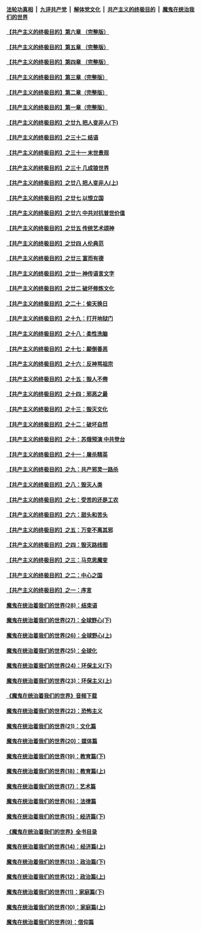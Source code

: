 ####  [法轮功真相](../../../../basic/blob/master/README.md?t=04250201) &nbsp;|&nbsp; [九评共产党](../../../../9ping.md/blob/master/README.md?t=04250201) &nbsp;|&nbsp; [解体党文化](../../../../jtdwh.md/blob/master/README.md?t=04250201)  &nbsp;|&nbsp; [共产主义的终极目的](../../../../gczydzjmd.md/blob/master/README.md?t=04250201) &nbsp;|&nbsp; [魔鬼在统治我们的世界](../../../../mgztzwmdsj.md/blob/master/README.md?t=04250201) 

#### [【共产主义的终极目的】第六章 （完整版）](../pages/nsc422/n11428913.md?t=04250201) 

#### [【共产主义的终极目的】第五章 （完整版）](../pages/nsc422/n11428912.md?t=04250201) 

#### [【共产主义的终极目的】第四章 （完整版）](../pages/nsc422/n11428907.md?t=04250201) 

#### [【共产主义的终极目的】第三章（完整版）](../pages/nsc422/n11428848.md?t=04250201) 

#### [【共产主义的终极目的】第二章（完整版）](../pages/nsc422/n11428831.md?t=04250201) 

#### [【共产主义的终极目的】第一章（完整版）](../pages/nsc422/n11417651.md?t=04250201) 

#### [【共产主义的终极目的】之廿九 把人变非人(下)](../pages/nsc422/n11344140.md?t=04250201) 

#### [【共产主义的终极目的】之三十二 结语](../pages/nsc422/n11360535.md?t=04250201) 

#### [【共产主义的终极目的】之三十一 末世景观](../pages/nsc422/n11351129.md?t=04250201) 

#### [【共产主义的终极目的】之三十 几成狼世界](../pages/nsc422/n11348280.md?t=04250201) 

#### [【共产主义的终极目的】之廿八 把人变非人(上)](../pages/nsc422/n11340492.md?t=04250201) 

#### [【共产主义的终极目的】之廿七 以恨立国](../pages/nsc422/n11336944.md?t=04250201) 

#### [【共产主义的终极目的】之廿六 中共对抗普世价值](../pages/nsc422/n11324785.md?t=04250201) 

#### [【共产主义的终极目的】之廿五 传统艺术颂神](../pages/nsc422/n11296396.md?t=04250201) 

#### [【共产主义的终极目的】之廿四 人伦典范](../pages/nsc422/n11296397.md?t=04250201) 

#### [【共产主义的终极目的】之廿三 富而有德](../pages/nsc422/n11283598.md?t=04250201) 

#### [【共产主义的终极目的】之廿一 神传语言文字](../pages/nsc422/n11263265.md?t=04250201) 

#### [【共产主义的终极目的】之廿二 破坏修炼文化](../pages/nsc422/n11245728.md?t=04250201) 

#### [【共产主义的终极目的】之二十：偷天换日](../pages/nsc422/n11238846.md?t=04250201) 

#### [【共产主义的终极目的】之十九：打开地狱门](../pages/nsc422/n11206376.md?t=04250201) 

#### [【共产主义的终极目的】之十八：柔性洗脑](../pages/nsc422/n11199994.md?t=04250201) 

#### [【共产主义的终极目的】之十七：颠倒善恶](../pages/nsc422/n11179782.md?t=04250201) 

#### [【共产主义的终极目的】之十六：反神骂祖宗](../pages/nsc422/n11166798.md?t=04250201) 

#### [【共产主义的终极目的】之十五：毁人不倦](../pages/nsc422/n11166792.md?t=04250201) 

#### [【共产主义的终极目的】之十四：邪恶之最](../pages/nsc422/n11150249.md?t=04250201) 

#### [【共产主义的终极目的】之十三：毁灭文化](../pages/nsc422/n11135227.md?t=04250201) 

#### [【共产主义的终极目的】之十二：破坏自然](../pages/nsc422/n11135214.md?t=04250201) 

#### [【共产主义的终极目的】之十：苏俄预演 中共登台](../pages/nsc422/n11118424.md?t=04250201) 

#### [【共产主义的终极目的】之十一：屠杀精英](../pages/nsc422/n11118442.md?t=04250201) 

#### [【共产主义的终极目的】之九：共产邪灵一路杀](../pages/nsc422/n11114139.md?t=04250201) 

#### [【共产主义的终极目的】之八：毁灭人类](../pages/nsc422/n11108503.md?t=04250201) 

#### [【共产主义的终极目的】之七：受苦的还是工农](../pages/nsc422/n11101809.md?t=04250201) 

#### [【共产主义的终极目的】之六：甜头和苦头](../pages/nsc422/n11096971.md?t=04250201) 

#### [【共产主义的终极目的】之五：万变不离其邪](../pages/nsc422/n11091285.md?t=04250201) 

#### [【共产主义的终极目的】之四：毁灭路线图](../pages/nsc422/n11086284.md?t=04250201) 

#### [【共产主义的终极目的】之三：马克思魔变](../pages/nsc422/n11061941.md?t=04250201) 

#### [【共产主义的终极目的】之二：中心之国](../pages/nsc422/n11047728.md?t=04250201) 

#### [【共产主义的终极目的】之一：序言](../pages/nsc422/n11086077.md?t=04250201) 

#### [魔鬼在统治着我们的世界(28)：结束语](../pages/nsc422/n10936246.md?t=04250201) 

#### [魔鬼在统治着我们的世界(27)：全球野心(下)](../pages/nsc422/n10928319.md?t=04250201) 

#### [魔鬼在统治着我们的世界(26)：全球野心(上)](../pages/nsc422/n10900318.md?t=04250201) 

#### [魔鬼在统治着我们的世界(25)：全球化](../pages/nsc422/n10788205.md?t=04250201) 

#### [魔鬼在统治着我们的世界(24)：环保主义(下)](../pages/nsc422/n10695307.md?t=04250201) 

#### [魔鬼在统治着我们的世界(23)：环保主义(上)](../pages/nsc422/n10688613.md?t=04250201) 

#### [《魔鬼在统治着我们的世界》音频下载](../pages/nsc422/n10635553.md?t=04250201) 

#### [魔鬼在统治着我们的世界(22)：恐怖主义](../pages/nsc422/n10614727.md?t=04250201) 

#### [魔鬼在统治着我们的世界(21)：文化篇](../pages/nsc422/n10597706.md?t=04250201) 

#### [魔鬼在统治着我们的世界(20)：媒体篇](../pages/nsc422/n10586579.md?t=04250201) 

#### [魔鬼在统治着我们的世界(19)：教育篇(下)](../pages/nsc422/n10564808.md?t=04250201) 

#### [魔鬼在统治着我们的世界(18)：教育篇(上)](../pages/nsc422/n10526970.md?t=04250201) 

#### [魔鬼在统治着我们的世界(17)：艺术篇](../pages/nsc422/n10499093.md?t=04250201) 

#### [魔鬼在统治着我们的世界(16)：法律篇](../pages/nsc422/n10485969.md?t=04250201) 

#### [魔鬼在统治着我们的世界(15)：经济篇(下)](../pages/nsc422/n10469975.md?t=04250201) 

#### [《魔鬼在统治着我们的世界》全书目录](../pages/nsc422/n10464261.md?t=04250201) 

#### [魔鬼在统治着我们的世界(14)：经济篇(上)](../pages/nsc422/n10457370.md?t=04250201) 

#### [魔鬼在统治着我们的世界(13)：政治篇(下)](../pages/nsc422/n10448270.md?t=04250201) 

#### [魔鬼在统治着我们的世界(12)：政治篇(上)](../pages/nsc422/n10444576.md?t=04250201) 

#### [魔鬼在统治着我们的世界(11)：家庭篇(下)](../pages/nsc422/n10440961.md?t=04250201) 

#### [魔鬼在统治着我们的世界(10)：家庭篇(上)](../pages/nsc422/n10435448.md?t=04250201) 

#### [魔鬼在统治着我们的世界(9)：信仰篇](../pages/nsc422/n10432159.md?t=04250201) 


